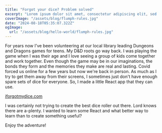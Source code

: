 ```yaml
---
title: "Forgot your dice? Problem solved"
excerpt: "Lorem ipsum dolor sit amet, consectetur adipiscing elit, sed do eiusmod tempor incididunt ut labore et dolore magna aliqua. Praesent elementum facilisis leo vel fringilla est ullamcorper eget. At imperdiet dui accumsan sit amet nulla facilities morbi tempus."
coverImage: "/assets/blog/flumph-rules.jpg"
date: "2024-08-18T05:35:07.322Z"
ogImage:
  url: "/assets/blog/hello-world/flumph-rules.jpg"
---
```


For years now I've been volunteering at our local library leading Dungeons and Dragons games for teens. My D&D roots go way back. I was playing the game when I was their age and I love seeing a group of kids come together and work together. Even though the game may be in our imaginations, the bonds they form and the memories they make are real and lasting. Covid forced us online for a few years but now we're back in person. As much as I try to get them away from their screens, I sometimes just don't have enough spare sets of dice for everyone. So, I made a little React app that they can use. 

[iforgotmydice.com](https://iforgotmydice.com)

I was certainly not trying to create the best dice roller out there. Lord knows there are a-plenty. I wanted to learn some React and what better way to learn than to create something useful?

Enjoy the adventure!